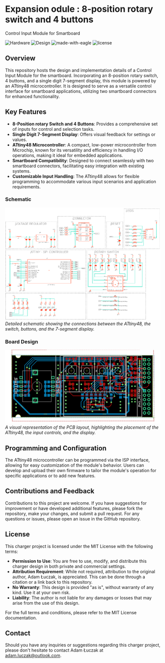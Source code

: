 # Expansion odule : 8-position rotary switch and 4 buttons 

Control Input Module for Smartboard

![Hardware](https://img.shields.io/badge/Hardware-PCB-red)
![Design](https://img.shields.io/badge/Design-Schematic-blue)
![made-with-eagle](https://img.shields.io/badge/Made%20with-Eagle-blue.svg)
![license](https://img.shields.io/badge/license-MIT-green)

## Overview
This repository hosts the design and implementation details of a Control Input Module for the smartboard. Incorporating an 8-position rotary switch, 4 buttons, and a single digit 7-segment display, this module is powered by an ATtiny48 microcontroller. It is designed to serve as a versatile control interface for smartboard applications, utilizing two smartboard connectors for enhanced functionality.

## Key Features
- **8-Position rotary Switch and 4 Buttons**: Provides a comprehensive set of inputs for control and selection tasks.
- **Single Digit 7-Segment Display**: Offers visual feedback for settings or values.
- **ATtiny48 Microcontroller**: A compact, low-power microcontroller from Microchip, known for its versatility and efficiency in handling I/O operations, making it ideal for embedded applications.
- **Smartboard Compatibility**: Designed to connect seamlessly with two smartboard connectors, facilitating easy integration with existing systems.
- **Customizable Input Handling**: The ATtiny48 allows for flexible programming to accommodate various input scenarios and application requirements.

### Schematic
![Schematic](media/sch.png)
*Detailed schematic showing the connections between the ATtiny48, the switch, buttons, and the 7-segment display.*

### Board Design
![Board Design](media/brd.png)
*A visual representation of the PCB layout, highlighting the placement of the ATtiny48, the input controls, and the display.*

## Programming and Configuration
The ATtiny48 microcontroller can be programmed via the ISP interface, allowing for easy customization of the module's behavior. Users can develop and upload their own firmware to tailor the module's operation for specific applications or to add new features.

## Contributions and Feedback
Contributions to this project are welcome. If you have suggestions for improvement or have developed additional features, please fork the repository, make your changes, and submit a pull request. For any questions or issues, please open an issue in the GitHub repository.

## License
This charger project is licensed under the MIT License with the following terms:

- **Permission to Use**: You are free to use, modify, and distribute this charger design in both private and commercial settings.
- **Attribution Requirement**: While not required, attribution to the original author, Adam Łuczak, is appreciated. This can be done through a citation or a link back to this repository.
- **No Warranty**: This design is provided "as is", without warranty of any kind. Use it at your own risk.
- **Liability**: The author is not liable for any damages or losses that may arise from the use of this design.

For the full terms and conditions, please refer to the MIT License documentation.

## Contact
Should you have any inquiries or suggestions regarding this charger project, please don't hesitate to contact Adam Łuczak at adam.luczak@outlook.com.
